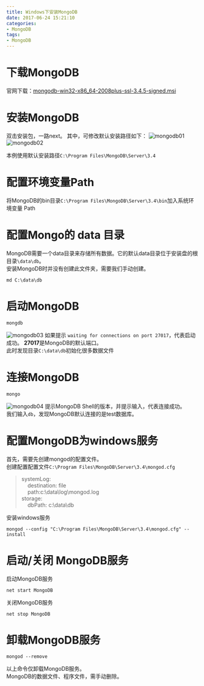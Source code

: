 ```yaml
---
title: Windows下安装MongoDB
date: 2017-06-24 15:21:10
categories:
- MongoDB
tags:
- MongoDB
---
```


# 下载MongoDB
官网下载：[mongodb-win32-x86_64-2008plus-ssl-3.4.5-signed.msi](https://www.mongodb.com/download-center)

 <!-- more -->

# 安装MongoDB
双击安装包，一路next。
其中，可修改默认安装路径如下：
![mongodb01](/images/mongodb/mongodb01.png)
![mongodb02](/images/mongodb/mongodb02.png)

本例使用默认安装路径`C:\Program Files\MongoDB\Server\3.4`

# 配置环境变量Path
将MongoDB的bin目录`C:\Program Files\MongoDB\Server\3.4\bin`加入系统环境变量 Path

# 配置Mongo的 data 目录
MongoDB需要一个data目录来存储所有数据。它的默认data目录位于安装盘的根目录`\data\db`。  
安装MongoDB时并没有创建此文件夹，需要我们手动创建。
```
md C:\data\db
```

# 启动MongoDB
```
mongdb
```
![mongodb03](/images/mongodb/mongodb03.png)
如果提示 `waiting for connections on port 27017`，代表启动成功。 **27017**是MongoDB的默认端口。  
此时发现目录`C:\data\db`初始化很多数据文件

# 连接MongoDB
```
mongo
```
![mongodb04](/images/mongodb/mongodb04.png)
提示MongoDB Shell的版本，并提示输入，代表连接成功。  
我们输入`db`，发现MongoDB默认连接的是test数据库。

# 配置MongoDB为windows服务
首先，需要先创建mongod的配置文件。  
创建配置配置文件`C:\Program Files\MongoDB\Server\3.4\mongod.cfg`

> systemLog:  
&nbsp;&nbsp;&nbsp; destination: file  
&nbsp;&nbsp;&nbsp; path:c:\data\log\mongod.log  
storage:  
&nbsp;&nbsp;&nbsp; dbPath: c:\data\db  

安装windows服务
```
mongod --config "C:\Program Files\MongoDB\Server\3.4\mongod.cfg" --install
```

# 启动/关闭 MongoDB服务
启动MongoDB服务
```
net start MongoDB
```
关闭MongoDB服务
```
net stop MongoDB
```

# 卸载MongoDB服务

```
mongod --remove
```
以上命令仅卸载MongoDB服务。  
MongoDB的数据文件、程序文件，需手动删除。